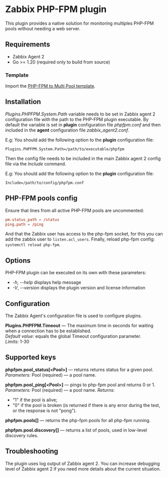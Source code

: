 # Zabbix PHP-FPM plugin
This plugin provides a native solution for monitoring multiples PHP-FPM pools without needing a web server.

## Requirements
- Zabbix Agent 2
- Go >= 1.20 (required only to build from source)

### Template
Import the [PHP-FPM to Multi Pool template](./template_php-fpm_to_multi_pool.yml).

## Installation
*Plugins.PHPFPM.System.Path* variable needs to be set in Zabbix agent 2 configuration file with the path to the
PHP-FPM plugin executable. By default the variable is set in **plugin** configuration file *phpfpm.conf* and then
included in the **agent** configuration file *zabbix_agent2.conf*.

E.g:
You should add the following option to the **plugin** configuration file:

    Plugins.PHPFPM.System.Path=/path/to/executable/phpfpm

Then the config file needs to be included in the main Zabbix agent 2 config file via the *Include* command.

E.g:
You should add the following option to the **plugin** configuration file:

    Include=/path/to/config/phpfpm.conf

## PHP-FPM pools config

Ensure that lines from all active PHP-FPM pools are uncommented:

```conf
pm.status_path = /status
ping.path = /ping
```

And that the Zabbix user has access to the php-fpm socket, for this you can add the zabbix user to `listen.acl_users`.
Finally, reload php-fpm config: `systemctl reload php-fpm`.

## Options
PHP-FPM plugin can be executed on its own with these parameters:
* *-h*, *--help* displays help message
* *-V*, *--version* displays the plugin version and license information

## Configuration
The Zabbix Agent's configuration file is used to configure plugins.

**Plugins.PHPFPM.Timeout** — The maximum time in seconds for waiting when a connection has to be established.  
*Default value:* equals the global Timeout configuration parameter.  
*Limits:* 1-30

## Supported keys
**phpfpm.pool_status[\<Pool\>]** — returns returns status for a given pool.
*Parameters:*
Pool (required) — a pool name.

**phpfpm.pool_ping[\<Pool\>]** — pings to php-fpm pool and returns 0 or 1.
*Parameters:*
Pool (required) — a pool name.
*Returns:*
- "1" if the pool is alive;
- "0" if the pool is broken (is returned if there is any error during the test, or the response is not "pong").

**phpfpm.pools[]** — returns the php-fpm pools for all php-fpm running.

**phpfpm.pool.discovery[]** — returns a list of pools, used in low-level discovery rules.

## Troubleshooting
The plugin uses log output of Zabbix agent 2. You can increase debugging level of Zabbix agent 2 if you need more details about the current situation.
